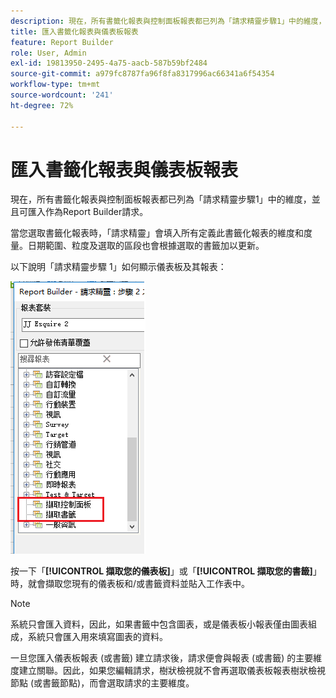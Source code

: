 ```yaml
---
description: 現在，所有書籤化報表與控制面板報表都已列為「請求精靈步驟1」中的維度，並且可匯入作為Report Builder請求。
title: 匯入書籤化報表與儀表板報表
feature: Report Builder
role: User, Admin
exl-id: 19813950-2495-4a75-aacb-587b59bf2484
source-git-commit: a979fc8787fa96f8fa8317996ac66341a6f54354
workflow-type: tm+mt
source-wordcount: '241'
ht-degree: 72%

---
```


# 匯入書籤化報表與儀表板報表

現在，所有書籤化報表與控制面板報表都已列為「請求精靈步驟1」中的維度，並且可匯入作為Report Builder請求。

當您選取書籤化報表時，「請求精靈」會填入所有定義此書籤化報表的維度和度量。日期範圍、粒度及選取的區段也會根據選取的書籤加以更新。

以下說明「請求精靈步驟 1」如何顯示儀表板及其報表：

![此熒幕擷圖顯示「請求精靈：步驟2之1」醒目提示「擷取您的儀表板」和「擷取您的書籤」。](assets/import_dashboard_reportlet.png)

按一下「**[!UICONTROL 擷取您的儀表板]**」或「**[!UICONTROL 擷取您的書籤]**」時，就會擷取您現有的儀表板和/或書籤資料並貼入工作表中。

>[!NOTE]
>
>系統只會匯入資料，因此，如果書籤中包含圖表，或是儀表板小報表僅由圖表組成，系統只會匯入用來填寫圖表的資料。

一旦您匯入儀表板報表 (或書籤) 建立請求後，請求便會與報表 (或書籤) 的主要維度建立關聯。因此，如果您編輯請求，樹狀檢視就不會再選取儀表板報表樹狀檢視節點 (或書籤節點)，而會選取請求的主要維度。

